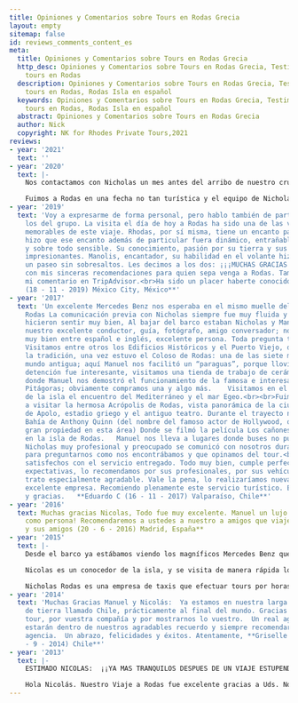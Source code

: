 ```yaml
---
title: Opiniones y Comentarios sobre Tours en Rodas Grecia
layout: empty
sitemap: false
id: reviews_comments_content_es
meta:
  title: Opiniones y Comentarios sobre Tours en Rodas Grecia
  http_desc: Opiniones y Comentarios sobre Tours en Rodas Grecia, Testimonios sobre
    tours en Rodas
  description: Opiniones y Comentarios sobre Tours en Rodas Grecia, Testimonios sobre
    tours en Rodas, Rodas Isla en español
  keywords: Opiniones y Comentarios sobre Tours en Rodas Grecia, Testimonios sobre
    tours en Rodas, Rodas Isla en español
  abstract: Opiniones y Comentarios sobre Tours en Rodas Grecia
  author: Nick
  copyright: NK for Rhodes Private Tours,2021
reviews:
- year: '2021'
  text: ''
- year: '2020'
  text: |-
    Nos contactamos con Nicholas un mes antes del arribo de nuestro crucero, muy rápido y amablemente respondió nuestras inquietudes. Cuando llegamos al puerto de Rodas teníamos una van Mercedes Benz en excelentes condiciones esperando con mi nombre para iniciar la excursión. Fue nuestra tercera visita a la isla, que es preciosa, esta vez conocimos Lindos que es imperdible, sus vistas, el pueblo. El valor agregado fue sin duda nuestro guía Alex. ¡¡No solo un gran conocedor de la historia, sino que narro todo de una manera súper entretenida desde los egipcios hasta la actualidad!! ¡¡¡Un genio Alex!!!    **Maribel F.  (15 - 2 - 2020) Argentina**

    Fuimos a Rodas en una fecha no tan turística y el equipo de Nicholas nos dio una atención de primera desde que le enviamos un correo para ayudarnos a planear nuestras visitas. Nos ayudaron a planear los sitios a visitar y consiguió un chofer/guía de nombre Manuel que nos llevó por la isla explícanos con mucha amabilidad los sitios turísticos y Lindos. Vale la pena agendar con ellos tu tour por Rodas.  **Chris J. (14 - 1 - 2020) México City, México**
- year: '2019'
  text: 'Voy a expresarme de forma personal, pero hablo también de parte de todos
    los del grupo. La visita el día de hoy a Rodas ha sido una de las visitas más
    memorables de este viaje. Rhodas, por sí misma, tiene un encanto particular. Alex
    hizo que ese encanto además de particular fuera dinámico, entrañable, exclusivo
    y sobre todo sensible. Su conocimiento, pasión por su tierra y sus orígenes son
    impresionantes. Manolis, encantador, su habilidad en el volante hizo que tuviéramos
    un paseo sin sobresaltos. Les decimos a los dos: ¡¡¡MUCHAS GRACIAS!!!<br>Cuenta
    con mis sinceras recomendaciones para quien sepa venga a Rodas. También pondré
    mi comentario en TripAdvisor.<br>Ha sido un placer haberte conocido.   **Mónica
    (18 - 11 - 2019) México City, México**'
- year: '2017'
  text: 'Un excelente Mercedes Benz nos esperaba en el mismo muelle del puerto de
    Rodas La comunicación previa con Nicholas siempre fue muy fluida y sencilla, nos
    hicieron sentir muy bien, Al bajar del barco estaban Nicholas y Manuel quien fue
    nuestro excelente conductor, guía, fotógrafo, amigo conversador; nos entendimos
    muy bien entre español e inglés, excelente persona. Toda pregunta tuvo respuesta.
    Visitamos entre otros los Edificios Históricos y el Puerto Viejo, donde según
    la tradición, una vez estuvo el Coloso de Rodas: una de las siete maravillas del
    mundo antigua; aquí Manuel nos facilitó un “paraguas”, porque llovía.    Toda
    detención fue interesante, visitamos una tienda de trabajo de cerámica tradicional
    donde Manuel nos demostró el funcionamiento de la famosa e interesante copa de
    Pitágoras; obviamente compramos una y algo más.    Visitamos en el punto norte
    de la isla el encuentro del Mediterráneo y el mar Egeo.<br><br>Fuimos a Lindos
    a visitar la hermosa Acrópolis de Rodas, vista panorámica de la ciudad, el templo
    de Apolo, estadio griego y el antiguo teatro. Durante el trayecto nos indicó la
    Bahía de Anthony Quinn (del nombre del famoso actor de Hollywood, que posee una
    gran propiedad en esta área) Donde se filmó la película Los cañones de Navarone
    en la isla de Rodas.   Manuel nos lleva a lugares donde buses no pueden acceder.
    Nicholas muy profesional y preocupado se comunicó con nosotros durante el tour
    para preguntarnos como nos encontrábamos y que opinamos del tour.<br><br>Completamente
    satisfechos con el servicio entregado. Todo muy bien, cumple perfectamente las
    expectativas, lo recomendamos por sus profesionales, por sus vehículos y por el
    trato especialmente agradable. Vale la pena, lo realizaríamos nuevamente con esta
    excelente empresa. Recomiendo plenamente este servicio turístico. Éxitos, felicidades
    y gracias.   **Eduardo C (16 - 11 - 2017) Valparaíso, Chile**'
- year: '2016'
  text: Muchas gracias Nicolas, Todo fue muy excelente. Manuel un lujo como guía y
    como persona! Recomendaremos a ustedes a nuestro a amigos que viajen Saludos **Bea
    y sus amigos (20 - 6 - 2016) Madrid, España**
- year: '2015'
  text: |-
    Desde el barco ya estábamos viendo los magníficos Mercedes Benz que esperaban a sus turistas para ese día. ¡La reserva con Nicholas fue sumamente sencilla, desde el principio te hacen sentir bien! Cuando bajamos del barco conocimos a Nicholas quien a su vez nos presentó a Manuel. Excelente guía, muy versado en su materia, muy educado, siempre dispuesto a responder a nuestras preguntas, ¡hasta fotógrafo para lograr nuestros recuerdos en pareja! ¡Almorzamos divinamente un excelente pescado en un lugar con una magnífica vista! ¡Todo estuvo muy bien y nos sentimos muy agradecidos! ¡Fue excelente visitar Rhodes con un guía en español!    **Ana M. (26 - 10 - 2015) Caracas, Venezuela**

    Nicolas es un conocedor de la isla, y se visita de manera rápida los sitios más importantes de Rodas, en un carro amplio y muy cómodo. Altamente recomendado   **David Y. (14 - 8 - 2015) Bogotá, Colombia**

    Nicholas Rodas es una empresa de taxis que efectuar tours por horas. Nosotros tuvimos un Mercedes perfectamente equipado, durante cinco horas, con un buen conductor muy profesional que nos fue comentando los diversos lugares que visitamos. Monasterio, templo de Apolo, Coloso de Rodas, estadio, valle de las mariposas y aun tuvimos casi una hora para visitar el casco antiguo antes de tomar el ferry a Fethiye. Empresa muy recomendable. **Ramon (17 - 8 - 2015) Palafrugell, España**
- year: '2014'
  text: 'Muchas Gracias Manuel y Nicolás:  Ya estamos en nuestra larga y angosta franja
    de tierra llamado Chile, prácticamente al final del mundo. Gracias por vuestro
    tour, por vuestra compañía y por mostrarnos lo vuestro.  Un real agrado conocerlos,
    estarán dentro de nuestros agradables recuerdo y siempre recomendaremos vuestra
    agencia.  Un abrazo, felicidades y éxitos. Atentamente, **Griselle y Jorge (12
    - 9 - 2014) Chile**'
- year: '2013'
  text: |-
    ESTIMADO NICOLAS:  ¡¡YA MAS TRANQUILOS DESPUES DE UN VIAJE ESTUPENDO!!  LES QUEREMOS DAR LAS GRACIAS POR UN TOUR TAN INFORMATIVO Y AGRADABLE EN EL POCO TIEMPO QUE ESTUVIMOS; MUY RECOMENDABLE TU AGENCIA, EL GUIA ESTUPENDO, Y BUENO….RODHAS Y LINDOS SON UN SUEÑO DE LUGAR AL QUE NOS QUEDAMOS CON MUCHISIMAS GANAS DE REGRESAR, ESPERO EL AÑO QUE ENTRA PODER LLEVAR A MIS HIJOS Y YA TE RECOMENDE CON MI HERMANA Y SU FAMILIA.<br>ESPERO PODER VOLVER A VERNOS EN UN FUTURO CERCANO GRACIAS!<br>SUS AMIGOS DE MEXICO **EDGAR C., ADRIANA P., ALEX T. Y CELIA D. (29 - 11 - 2013) México**

    Hola Nicolás. Nuestro Viaje a Rodas fue excelente gracias a Uds. No solo nos esperaron muy puntuales, sino que todo el tour que nos hicieron fue excelente. Tengan por seguro que si algún amigo va para allá se los recomendaremos con entusiasmo. Atentamente **Alfredo E. y Elena C. (19 - 9 - 2013) España**
---
```


